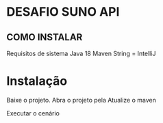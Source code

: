 # DESAFIO SUNO API

## COMO INSTALAR

Requisitos de sistema
Java 18 
Maven
String <IDE> = IntelliJ

# Instalação

Baixe o projeto.
Abra o projeto pela <IDE>
Atualize o maven

Executar o cenário